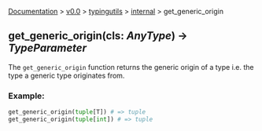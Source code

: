 [Documentation](/docs/documentation.md) >
 [v0.0](/docs/0.0/version.md) >
  [typingutils](/docs/0.0/typingutils/module.md) >
   [internal](/docs/0.0/typingutils/internal/module.md) >
    get_generic_origin

## get_generic_origin(cls: _AnyType_) -> _TypeParameter_

The `get_generic_origin` function returns the generic origin of a type i.e. the type a generic type originates from.

### Example:
```python
get_generic_origin(tuple[T]) # => tuple
get_generic_origin(tuple[int]) # => tuple
```
